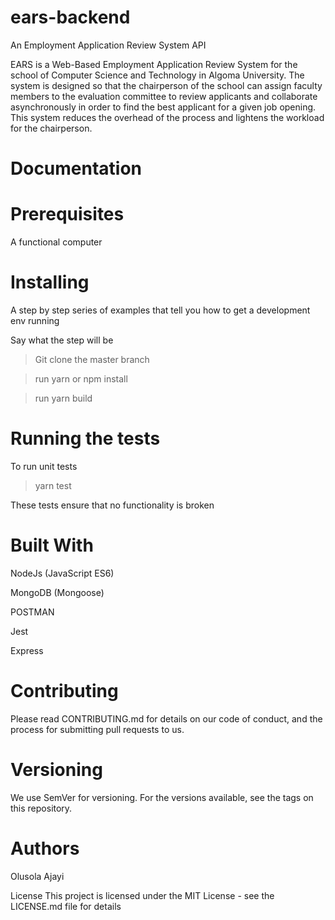 
# ears-backend

An Employment Application Review System API

EARS is a Web-Based Employment Application Review System for the school of
Computer Science and Technology in Algoma University. The system is designed so that
the chairperson of the school can assign faculty members to the evaluation committee to
review applicants and collaborate asynchronously in order to find the best applicant for a
given job opening. This system reduces the overhead of the process and lightens the
workload for the chairperson. 


# Documentation


# Prerequisites

A functional computer

# Installing

A step by step series of examples that tell you how to get a development env running

Say what the step will be

> Git clone the master branch

> run yarn or npm install

> run yarn build

# Running the tests

To run unit tests

> yarn test

These tests ensure that no functionality is broken

# Built With

NodeJs (JavaScript ES6)

MongoDB (Mongoose)

POSTMAN

Jest

Express

# Contributing

Please read CONTRIBUTING.md for details on our code of conduct, and the process for submitting pull requests to us.

# Versioning

We use SemVer for versioning. For the versions available, see the tags on this repository.

# Authors

Olusola Ajayi

License
This project is licensed under the MIT License - see the LICENSE.md file for details
